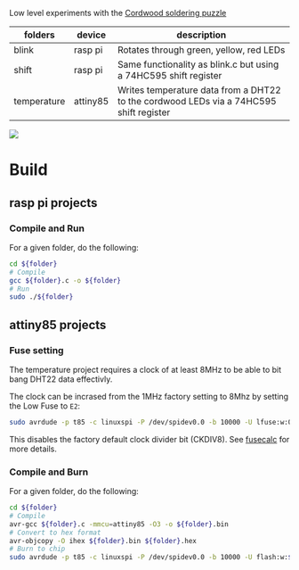 Low level experiments with the [Cordwood soldering puzzle](https://boldport.com/shop/cordwood-puzzle-1)

| folders     | device | description |
|-------------|--------|-------------|
| blink       |rasp pi | Rotates through green, yellow, red LEDs|
| shift       |rasp pi | Same functionality as blink.c but using a 74HC595 shift register |
| temperature |attiny85|  Writes temperature data from a DHT22 to the cordwood LEDs via a 74HC595 shift register |

![](./media/cordwood.gif)

# Build

## rasp pi projects

### Compile and Run

For a given folder, do the following:

```bash
cd ${folder}
# Compile
gcc ${folder}.c -o ${folder}
# Run
sudo ./${folder}
```

## attiny85 projects 

### Fuse setting

The temperature project requires a clock of at least 8MHz to be able to bit bang DHT22 data effectivly. 

The clock can be incrased from the 1MHz factory setting to 8Mhz by setting the Low Fuse to `E2`:

```bash
sudo avrdude -p t85 -c linuxspi -P /dev/spidev0.0 -b 10000 -U lfuse:w:0xE2:m
```

This disables the factory default clock divider bit (CKDIV8). See [fusecalc](https://www.engbedded.com/fusecalc/) for more details.

### Compile and Burn

For a given folder, do the following:

```bash
cd ${folder}
# Compile
avr-gcc ${folder}.c -mmcu=attiny85 -O3 -o ${folder}.bin
# Convert to hex format
avr-objcopy -O ihex ${folder}.bin ${folder}.hex
# Burn to chip
sudo avrdude -p t85 -c linuxspi -P /dev/spidev0.0 -b 10000 -U flash:w:${folder}.hex
```

